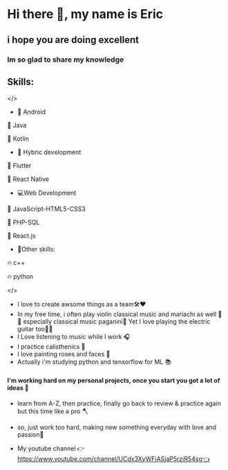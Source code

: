 # Hi there 👋, my name is Eric
## i hope you are doing excellent

### Im so glad to share my knowledge
## Skills: 

</>

- 📱 Android

🚀 Java

🚀 Kotlin

- 📱 Hybric development

🚀 Flutter

🚀 React Native

- 💻Web Development 

🚀 JavaScript-HTML5-CSS3

🚀 PHP-SQL

🚀 React.js


- 🎈Other skills: 

🔥 c++

🔥 python

</> 

- I love to create awsome things as a team🛠❤
- In my free time, i often play violin classical music and mariachi as well 🎼🎻 especially classical music paganini🎻
  Yet I love playing the electric guitar too🎸😂
- I Love listening to music while I work  🎧
- I practice calisthenics 🦾
- I love painting roses and faces 🎨
- Actually i'm studying python and tensorflow for ML 📚


#### I'm working hard on my personal projects, once you start you got a lot of ideas 🤯
- learn from A-Z, then practice, finally go back to review & practice again but this time like a pro 🪓
- so, just work too hard, making new something everyday with love and passion💛

- My youtube channel 👉https://www.youtube.com/channel/UCdx3XyWFjASjaP5rziR54sg👈

